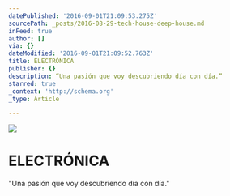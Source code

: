 ```yaml
---
datePublished: '2016-09-01T21:09:53.275Z'
sourcePath: _posts/2016-08-29-tech-house-deep-house.md
inFeed: true
author: []
via: {}
dateModified: '2016-09-01T21:09:52.763Z'
title: ELECTRÓNICA
publisher: {}
description: “Una pasión que voy descubriendo día con día.”
starred: true
_context: 'http://schema.org'
_type: Article

---
```

![](https://the-grid-user-content.s3-us-west-2.amazonaws.com/fe6fccb4-979b-422a-a81d-fd6729e18bf4.jpg)

# ELECTRÓNICA

"Una pasión que voy descubriendo día con día."